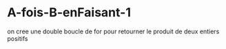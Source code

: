 # A-fois-B-enFaisant-1
on cree une double boucle de for pour retourner le produit de deux entiers positifs
